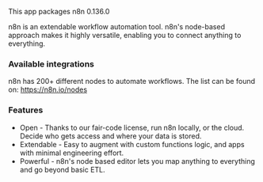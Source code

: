 This app packages n8n <upstream>0.136.0</upstream>

n8n is an extendable workflow automation tool. n8n's node-based approach makes it highly versatile, enabling you to connect anything to everything.

### Available integrations

n8n has 200+ different nodes to automate workflows. The list can be found on: https://n8n.io/nodes

### Features

* Open - Thanks to our fair-code license, run n8n locally, or the cloud. Decide who gets access and where your data is stored.
* Extendable - Easy to augment with custom functions logic, and apps with minimal engineering effort.
* Powerful - n8n's node based editor lets you map anything to everything and go beyond basic ETL. 

